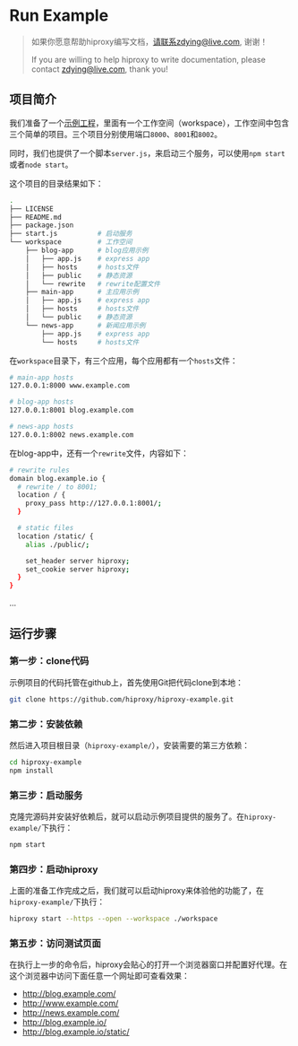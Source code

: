 # Run Example

> 如果你愿意帮助hiproxy编写文档，请联系zdying@live.com, 谢谢！
>
> If you are willing to help hiproxy to write documentation, please contact zdying@live.com, thank you!

## 项目简介

我们准备了一个[示例工程](https://github.com/hiproxy/hiproxy-example)，里面有一个工作空间（workspace），工作空间中包含三个简单的项目。三个项目分别使用端口`8000`、`8001`和`8002`。

同时，我们也提供了一个脚本`server.js`，来启动三个服务，可以使用`npm start`或者`node start`。

这个项目的目录结果如下：

```bash
.
├── LICENSE
├── README.md
├── package.json
├── start.js          # 启动服务
└── workspace         # 工作空间
    ├── blog-app      # blog应用示例
    │   ├── app.js    # express app
    │   ├── hosts     # hosts文件
    │   ├── public    # 静态资源
    │   └── rewrite   # rewrite配置文件
    ├── main-app      # 主应用示例
    │   ├── app.js    # express app
    │   ├── hosts     # hosts文件
    │   └── public    # 静态资源
    └── news-app      # 新闻应用示例
        ├── app.js    # express app
        └── hosts     # hosts文件
```

在`workspace`目录下，有三个应用，每个应用都有一个`hosts`文件：

```bash
# main-app hosts
127.0.0.1:8000 www.example.com
```

```bash
# blog-app hosts
127.0.0.1:8001 blog.example.com
```

```bash
# news-app hosts
127.0.0.1:8002 news.example.com
```

在blog-app中，还有一个`rewrite`文件，内容如下：

```bash
# rewrite rules
domain blog.example.io {
  # rewrite / to 8001;
  location / {
    proxy_pass http://127.0.0.1:8001/;
  }

  # static files
  location /static/ {
    alias ./public/;

    set_header server hiproxy;
    set_cookie server hiproxy;
  }
}
```

...

## 运行步骤

### 第一步：clone代码

示例项目的代码托管在github上，首先使用Git把代码clone到本地：

```bash
git clone https://github.com/hiproxy/hiproxy-example.git
```

### 第二步：安装依赖

然后进入项目根目录（`hiproxy-example/`），安装需要的第三方依赖：

```bash
cd hiproxy-example
npm install
```

### 第三步：启动服务

克隆完源码并安装好依赖后，就可以启动示例项目提供的服务了。在`hiproxy-example/`下执行：

```bash
npm start
```

### 第四步：启动hiproxy

上面的准备工作完成之后，我们就可以启动hiproxy来体验他的功能了，在`hiproxy-example/`下执行：

```bash
hiproxy start --https --open --workspace ./workspace
```

### 第五步：访问测试页面

在执行上一步的命令后，hiproxy会贴心的打开一个浏览器窗口并配置好代理。在这个浏览器中访问下面任意一个网址即可查看效果：

* <http://blog.example.com/>
* <http://www.example.com/>
* <http://news.example.com/>
* <http://blog.example.io/>
* <http://blog.example.io/static/>

